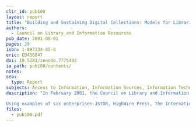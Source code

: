 ```yaml
---
clir_id: pub100
layout: report
title: "Building and Sustaining Digital Collections: Models for Libraries and Museums"
authors: 
  - Council on Library and Information Resources
pub_date: 2001-08-01
pages: 29
isbn: 1-887334-85-8
eric: ED456847
doi: 10.5281/zenodo.7775492
ia_path: pub100/contents/
notes:
seo:
  type: Report
subjects: Access to Information, Information Sources, Information Technology, Internet, Library Collection Development, Online Systems, Research Libraries, Selection Tools
description: "In February 2001, the Council on Library and Information Resources (CLIR) and the National Initiative for a Networked Cultural Heritage (NINCH) convened a meeting to discuss how museums and libraries are building digital collections and what business models are available to sustain them. A group of museum and library senior executives met with business and legal experts, technologists, and funders to discuss the challenges that cultural institutions face when putting collections online and to identify models for sustainability that support the core missions without contravening the internal cultures of nonprofit entities.

Using examples of six enterprises-JSTOR, HighWire Press, The International Center for Photography and George Eastman House, Questia Media, Inc., Art Museum Network, and Fathom-the report illustrates the differing approaches being used to extend the reach of collections and services online."
files:
  - pub100.pdf
---
```


